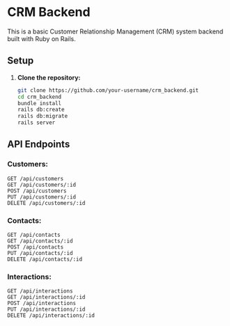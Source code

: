 # CRM Backend

This is a basic Customer Relationship Management (CRM) system backend built with Ruby on Rails.

## Setup

1. **Clone the repository:**
   ```bash
   git clone https://github.com/your-username/crm_backend.git
   cd crm_backend
   bundle install
   rails db:create
   rails db:migrate
   rails server

## API Endpoints

### Customers:

    GET /api/customers
    GET /api/customers/:id
    POST /api/customers
    PUT /api/customers/:id
    DELETE /api/customers/:id

### Contacts:

    GET /api/contacts
    GET /api/contacts/:id
    POST /api/contacts
    PUT /api/contacts/:id
    DELETE /api/contacts/:id

### Interactions:

    GET /api/interactions
    GET /api/interactions/:id
    POST /api/interactions
    PUT /api/interactions/:id
    DELETE /api/interactions/:id



